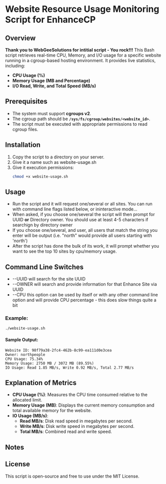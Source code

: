 # Website Resource Usage Monitoring Script for EnhanceCP

## Overview
**Thank you to WebGeeSolutions for intitial script - You rock!!!**
This Bash script retrieves real-time CPU, Memory, and I/O usage for a specific website running in a cgroup-based hosting environment. It provides live statistics, including:
- **CPU Usage (%)**
- **Memory Usage (MB and Percentage)**
- **I/O Read, Write, and Total Speed (MB/s)**

## Prerequisites
- The system must support **cgroups v2**.
- The cgroup path should be **`/sys/fs/cgroup/websites/<website_id>`**.
- The script must be executed with appropriate permissions to read cgroup files.

## Installation
1. Copy the script to a directory on your server.
2. Give it a name such as website-usage.sh
3. Give it execution permissions:
   ```bash
   chmod +x website-usage.sh
   ```
## Usage
- Run the script and it will request one/several or all sites. You can run with command line flags listed below, or ininteractive mode...
- When asked, if you choose one/several the script will then prompt for UUID **or** Directory owner. You should use at least 4-5 characters if searchign by directory owner
- If you choose one/several, and user, all users that match the string you enter will be output (i.e. "north" would provide all users starting with 'north')
- After the script has done the bulk of its work, it will prompt whether you want to see the top 10 sites by cpu/memory usage.


## Command Line Switches
- --UUID <uuid> will search for the site UUID
- --OWNER <directory owner> will search and provide information for that Enhance Site via UUID
- --CPU this option can be used by itself or with any other command line option and will provide CPU percentage - this does slow things quite a bit

### Example:
```bash
./website-usage.sh
```
#### Sample Output:
```
Website ID: 98f79a38-2fc4-462b-8c99-ea111d0e3cea
Owner: northpeople
CPU Usage: 75.34%
Memory Usage: 2750 MB / 3072 MB (89.55%)
IO Usage: Read 1.85 MB/s, Write 0.92 MB/s, Total 2.77 MB/s
```

## Explanation of Metrics
- **CPU Usage (%)**: Measures the CPU time consumed relative to the allocated limit.
- **Memory Usage (MB)**: Displays the current memory consumption and total available memory for the website.
- **IO Usage (MB/s)**:
  - **Read MB/s**: Disk read speed in megabytes per second.
  - **Write MB/s**: Disk write speed in megabytes per second.
  - **Total MB/s**: Combined read and write speed.

## Notes


## License
This script is open-source and free to use under the MIT License.

